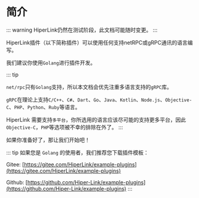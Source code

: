 # 简介

::: warning
HiperLink仍然在测试阶段，此文档可能随时变更。
:::

HiperLink插件（以下简称插件）可以使用任何支持netRPC或gRPC通讯的语言编写。

我们建议你使用`Golang`进行插件开发。

::: tip

`net/rpc`只有`Golang`支持，所以本文档会优先注重多语言支持的`gRPC`库。

`gRPC`在理论上支持`C/C++`、`C#`、`Dart`、`Go`、`Java`、`Kotlin`、`Node.js`、`Objective-C`、`PHP`、`Python`、`Ruby`等语言。

HiperLink 需要支持`多平台`，你所选用的语言应该尽可能的支持更多平台，因此`Objective-C`，`PHP`等选项被不幸的排除在外了。
:::

如果你准备好了，那让我们开始吧！

::: tip
如果您是 `Golang` 的使用者，我们推荐您下载插件模板：

Gitee: [https://gitee.com/HiperLink/example-plugins](https://gitee.com/HiperLink/example-plugins)

Github: [https://github.com/Hiper-Link/example-plugins](https://github.com/Hiper-Link/example-plugins)
:::